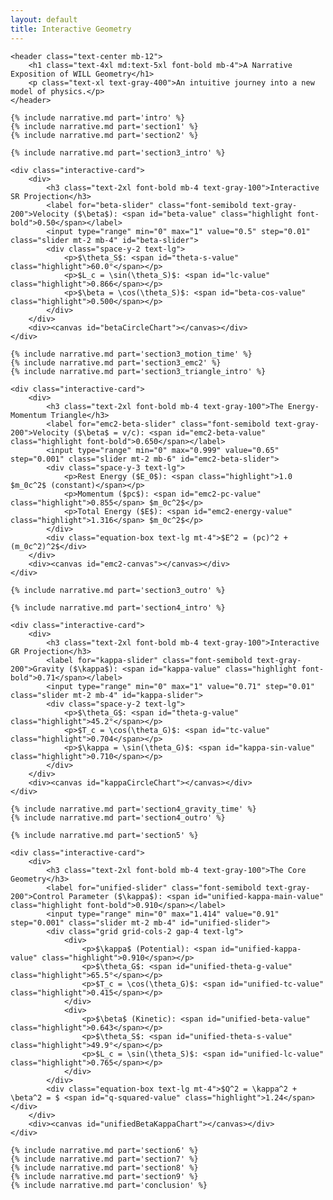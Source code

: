 ```yaml
---
layout: default
title: Interactive Geometry
---
```


<style>
    /* Styles for interactive cards, sliders, and text formatting.
      FIX V2: Applying a more robust fix for the non-wrapping text issue.
      This targets the sections directly and resets white-space properties to ensure readability.
    */
    #section-1, #section-2, #section-3, #section-4, #section-5, #section-6, #section-7, #section-8, #section-9, #conclusion {
        white-space: normal;
    }

    #section-1 p, #section-1 li,
    #section-2 p, #section-2 li,
    #section-3 p, #section-3 li,
    #section-4 p, #section-4 li, #section-4 td,
    #section-5 p, #section-5 li,
    #section-6 p, #section-6 li,
    #section-7 p, #section-7 li, #section-7 td,
    #section-8 p, #section-8 li,
    #section-9 p, #section-9 li,
    #conclusion p, #conclusion li {
        white-space: normal !important;
        word-wrap: break-word !important;
        line-height: 1.75;
    }

    .interactive-card {
        background-color: #1f2937;
        border: 1px solid #374151;
        border-radius: 0.75rem;
        padding: 1.5rem;
        margin: 2rem 0;
        display: grid;
        grid-template-columns: 1fr;
        gap: 1.5rem;
        align-items: center;
    }
    @media (min-width: 768px) {
        .interactive-card {
            grid-template-columns: 1fr 1fr;
        }
    }
    .highlight { color: #6ee7b7; }
    .slider {
        width: 100%;
        -webkit-appearance: none;
        height: 8px;
        background: #4b5563;
        border-radius: 5px;
        outline: none;
    }
    .slider::-webkit-slider-thumb {
        -webkit-appearance: none;
        appearance: none;
        width: 20px;
        height: 20px;
        background: #60a5fa;
        cursor: pointer;
        border-radius: 50%;
    }
    .slider::-moz-range-thumb {
        width: 20px;
        height: 20px;
        background: #60a5fa;
        cursor: pointer;
        border-radius: 50%;
    }
    .equation-box {
        background-color: #111827;
        padding: 0.75rem 1rem;
        border-radius: 0.5rem;
        margin-top: 1rem;
        text-align: center;
        font-family: monospace;
    }
</style>

<main class="max-w-4xl mx-auto p-4 sm:p-6 lg:p-8">

    <header class="text-center mb-12">
        <h1 class="text-4xl md:text-5xl font-bold mb-4">A Narrative Exposition of WILL Geometry</h1>
        <p class="text-xl text-gray-400">An intuitive journey into a new model of physics.</p>
    </header>

    {% include narrative.md part='intro' %}
    {% include narrative.md part='section1' %}
    {% include narrative.md part='section2' %}
    
    {% include narrative.md part='section3_intro' %}

    <div class="interactive-card">
        <div>
            <h3 class="text-2xl font-bold mb-4 text-gray-100">Interactive SR Projection</h3>
            <label for="beta-slider" class="font-semibold text-gray-200">Velocity ($\beta$): <span id="beta-value" class="highlight font-bold">0.50</span></label>
            <input type="range" min="0" max="1" value="0.5" step="0.01" class="slider mt-2 mb-4" id="beta-slider">
            <div class="space-y-2 text-lg">
                <p>$\theta_S$: <span id="theta-s-value" class="highlight">60.0°</span></p>
                <p>$L_c = \sin(\theta_S)$: <span id="lc-value" class="highlight">0.866</span></p>
                <p>$\beta = \cos(\theta_S)$: <span id="beta-cos-value" class="highlight">0.500</span></p>
            </div>
        </div>
        <div><canvas id="betaCircleChart"></canvas></div>
    </div>

    {% include narrative.md part='section3_motion_time' %}
    {% include narrative.md part='section3_emc2' %}
    {% include narrative.md part='section3_triangle_intro' %}

    <div class="interactive-card">
        <div>
            <h3 class="text-2xl font-bold mb-4 text-gray-100">The Energy-Momentum Triangle</h3>
            <label for="emc2-beta-slider" class="font-semibold text-gray-200">Velocity ($\beta$ = v/c): <span id="emc2-beta-value" class="highlight font-bold">0.650</span></label>
            <input type="range" min="0" max="0.999" value="0.65" step="0.001" class="slider mt-2 mb-6" id="emc2-beta-slider">
            <div class="space-y-3 text-lg">
                <p>Rest Energy ($E_0$): <span class="highlight">1.0 $m_0c^2$ (constant)</span></p>
                <p>Momentum ($pc$): <span id="emc2-pc-value" class="highlight">0.855</span> $m_0c^2$</p>
                <p>Total Energy ($E$): <span id="emc2-energy-value" class="highlight">1.316</span> $m_0c^2$</p>
            </div>
            <div class="equation-box text-lg mt-4">$E^2 = (pc)^2 + (m_0c^2)^2$</div>
        </div>
        <div><canvas id="emc2-canvas"></canvas></div>
    </div>

    {% include narrative.md part='section3_outro' %}

    {% include narrative.md part='section4_intro' %}

    <div class="interactive-card">
        <div>
            <h3 class="text-2xl font-bold mb-4 text-gray-100">Interactive GR Projection</h3>
            <label for="kappa-slider" class="font-semibold text-gray-200">Gravity ($\kappa$): <span id="kappa-value" class="highlight font-bold">0.71</span></label>
            <input type="range" min="0" max="1" value="0.71" step="0.01" class="slider mt-2 mb-4" id="kappa-slider">
            <div class="space-y-2 text-lg">
                <p>$\theta_G$: <span id="theta-g-value" class="highlight">45.2°</span></p>
                <p>$T_c = \cos(\theta_G)$: <span id="tc-value" class="highlight">0.704</span></p>
                <p>$\kappa = \sin(\theta_G)$: <span id="kappa-sin-value" class="highlight">0.710</span></p>
            </div>
        </div>
        <div><canvas id="kappaCircleChart"></canvas></div>
    </div>

    {% include narrative.md part='section4_gravity_time' %}
    {% include narrative.md part='section4_outro' %}

    {% include narrative.md part='section5' %}

    <div class="interactive-card">
        <div>
            <h3 class="text-2xl font-bold mb-4 text-gray-100">The Core Geometry</h3>
            <label for="unified-slider" class="font-semibold text-gray-200">Control Parameter ($\kappa$): <span id="unified-kappa-main-value" class="highlight font-bold">0.910</span></label>
            <input type="range" min="0" max="1.414" value="0.91" step="0.001" class="slider mt-2 mb-4" id="unified-slider">
            <div class="grid grid-cols-2 gap-4 text-lg">
                <div>
                    <p>$\kappa$ (Potential): <span id="unified-kappa-value" class="highlight">0.910</span></p>
                    <p>$\theta_G$: <span id="unified-theta-g-value" class="highlight">65.5°</span></p>
                    <p>$T_c = \cos(\theta_G)$: <span id="unified-tc-value" class="highlight">0.415</span></p>
                </div>
                <div>
                    <p>$\beta$ (Kinetic): <span id="unified-beta-value" class="highlight">0.643</span></p>
                    <p>$\theta_S$: <span id="unified-theta-s-value" class="highlight">49.9°</span></p>
                    <p>$L_c = \sin(\theta_S)$: <span id="unified-lc-value" class="highlight">0.765</span></p>
                </div>
            </div>
            <div class="equation-box text-lg mt-4">$Q^2 = \kappa^2 + \beta^2 = $ <span id="q-squared-value" class="highlight">1.24</span></div>
        </div>
        <div><canvas id="unifiedBetaKappaChart"></canvas></div>
    </div>
    
    {% include narrative.md part='section6' %}
    {% include narrative.md part='section7' %}
    {% include narrative.md part='section8' %}
    {% include narrative.md part='section9' %}
    {% include narrative.md part='conclusion' %}

</main>

<script src="{{ '/assets/js/will-charts.js' | relative_url }}"></script>
